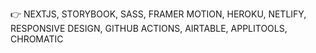 👉 NEXTJS, STORYBOOK, SASS, FRAMER MOTION, HEROKU, NETLIFY, RESPONSIVE DESIGN, GITHUB ACTIONS, AIRTABLE, APPLITOOLS, CHROMATIC 

